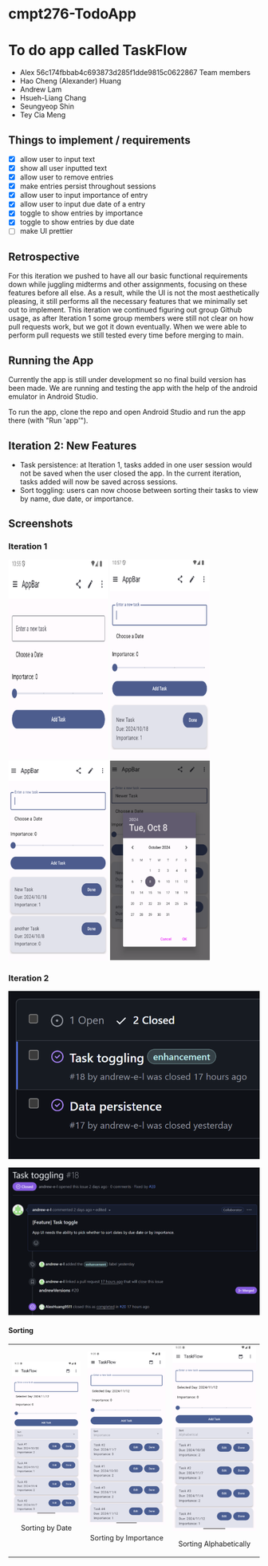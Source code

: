 
# cmpt276-TodoApp

# To do app called TaskFlow

- Alex
 56c174fbbab4c693873d285f1dde9815c0622867
Team members
- Hao Cheng (Alexander) Huang
- Andrew Lam
- Hsueh-Liang Chang
- Seungyeop Shin
- Tey Cia Meng

## Things to implement / requirements
- [x] allow user to input text
- [x] show all user inputted text
- [x] allow user to remove entries
- [x] make entries persist throughout sessions
- [x] allow user to input importance of entry
- [x] allow user to input due date of a entry
- [x] toggle to show entries by importance
- [x] toggle to show entries by due date
- [ ]  make UI prettier

## Retrospective

For this iteration we pushed to have all our basic functional requirements down while juggling midterms and other assignments, focusing on these features before all else. As a result, while the UI is not the most aesthetically pleasing, it still performs all the necessary features that we minimally set out to implement.
This iteration we continued figuring out group Github usage, as after Iteration 1 some group members were still not clear on how pull requests work, but we got it down eventually. When we were able to perform pull requests we still tested every time before merging to main.

## Running the App

Currently the app is still under development so no final build version has been made. 
We are running and testing the app with the help of the android emulator in Android Studio. 


To run the app, clone the repo and open Android Studio and run the app there (with "Run 'app'").

## Iteration 2: New Features

- Task persistence: at Iteration 1, tasks added in one user session would not be saved when the user closed the app. In the current iteration, tasks added will now be saved across sessions.
- Sort toggling: users can now choose between sorting their tasks to view by name, due date, or importance.

## Screenshots

### Iteration 1
<img src="./images/emptyList.png" alt="emptyList" width="200" height="400"/> <img src="./images/oneTask.png" alt="one task" width="200" height="400"/> <img src="./images/twoTask.png" alt="two tasks" width="200" height="400"/> <img src="./images/dateSelect.png" alt="date select" width="200" height="400"/>


### Iteration 2
![Feature tracking on Github Issues](./images/issuesOverview.png)

![Feature/Issue linking to pull and closing](./images/issueExample.png)

#### Sorting






<table>
  <tr>
    <td style="text-align: center;">
      <img src="images/SortDate.png" alt="Sorting by Date" width="300"/>
      <p>Sorting by Date</p>
    </td>
    <td style="text-align: center;">
      <img src="images/SortImpt.png" alt="Sorting by Importance" width="300"/>
      <p>Sorting by Importance</p>
    </td>
    <td style="text-align: center;">
      <img src="images/SortAlpha.png" alt="Sorting Alphabetically" width="300"/>
      <p>Sorting Alphabetically</p>
    </td>
  </tr>
</table>


